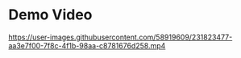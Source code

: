 # Demo Video

https://user-images.githubusercontent.com/58919609/231823477-aa3e7f00-7f8c-4f1b-98aa-c8781676d258.mp4
